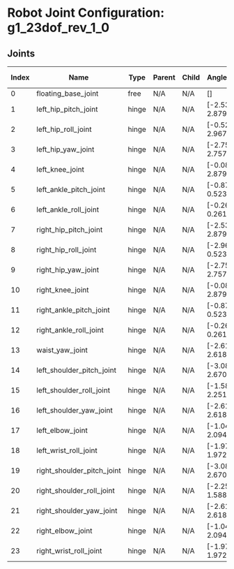 # Robot Joint Configuration: g1_23dof_rev_1_0

## Joints

| Index | Name | Type | Parent | Child | Angle Limits | Force Limits |
|---|---|---|---|---|---|---|
| 0 | floating_base_joint | free | N/A | N/A | [] | [] |
| 1 | left_hip_pitch_joint | hinge | N/A | N/A | [-2.5307, 2.8798] | [-88.0, 88.0] |
| 2 | left_hip_roll_joint | hinge | N/A | N/A | [-0.5236, 2.9671] | [-139.0, 139.0] |
| 3 | left_hip_yaw_joint | hinge | N/A | N/A | [-2.7576, 2.7576] | [-88.0, 88.0] |
| 4 | left_knee_joint | hinge | N/A | N/A | [-0.087267, 2.8798] | [-139.0, 139.0] |
| 5 | left_ankle_pitch_joint | hinge | N/A | N/A | [-0.87267, 0.5236] | [-50.0, 50.0] |
| 6 | left_ankle_roll_joint | hinge | N/A | N/A | [-0.2618, 0.2618] | [-50.0, 50.0] |
| 7 | right_hip_pitch_joint | hinge | N/A | N/A | [-2.5307, 2.8798] | [-88.0, 88.0] |
| 8 | right_hip_roll_joint | hinge | N/A | N/A | [-2.9671, 0.5236] | [-139.0, 139.0] |
| 9 | right_hip_yaw_joint | hinge | N/A | N/A | [-2.7576, 2.7576] | [-88.0, 88.0] |
| 10 | right_knee_joint | hinge | N/A | N/A | [-0.087267, 2.8798] | [-139.0, 139.0] |
| 11 | right_ankle_pitch_joint | hinge | N/A | N/A | [-0.87267, 0.5236] | [-50.0, 50.0] |
| 12 | right_ankle_roll_joint | hinge | N/A | N/A | [-0.2618, 0.2618] | [-50.0, 50.0] |
| 13 | waist_yaw_joint | hinge | N/A | N/A | [-2.618, 2.618] | [-88.0, 88.0] |
| 14 | left_shoulder_pitch_joint | hinge | N/A | N/A | [-3.0892, 2.6704] | [-25.0, 25.0] |
| 15 | left_shoulder_roll_joint | hinge | N/A | N/A | [-1.5882, 2.2515] | [-25.0, 25.0] |
| 16 | left_shoulder_yaw_joint | hinge | N/A | N/A | [-2.618, 2.618] | [-25.0, 25.0] |
| 17 | left_elbow_joint | hinge | N/A | N/A | [-1.0472, 2.0944] | [-25.0, 25.0] |
| 18 | left_wrist_roll_joint | hinge | N/A | N/A | [-1.97222, 1.97222] | [-25.0, 25.0] |
| 19 | right_shoulder_pitch_joint | hinge | N/A | N/A | [-3.0892, 2.6704] | [-25.0, 25.0] |
| 20 | right_shoulder_roll_joint | hinge | N/A | N/A | [-2.2515, 1.5882] | [-25.0, 25.0] |
| 21 | right_shoulder_yaw_joint | hinge | N/A | N/A | [-2.618, 2.618] | [-25.0, 25.0] |
| 22 | right_elbow_joint | hinge | N/A | N/A | [-1.0472, 2.0944] | [-25.0, 25.0] |
| 23 | right_wrist_roll_joint | hinge | N/A | N/A | [-1.97222, 1.97222] | [-25.0, 25.0] |
